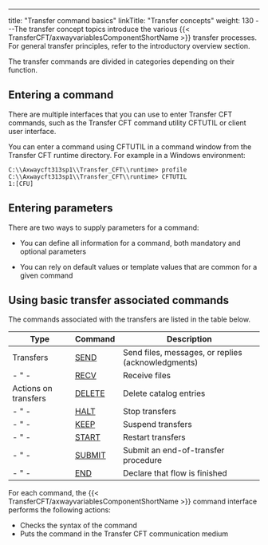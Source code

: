 ---
title: "Transfer command basics"
linkTitle: "Transfer concepts"
weight: 130
---The transfer concept topics introduce the various {{< TransferCFT/axwayvariablesComponentShortName  >}} transfer
processes. For general transfer principles, refer to the introductory
overview section.

The transfer commands are
divided in categories depending on their function.

## Entering a command

There are multiple interfaces that you can use to enter Transfer CFT commands, such as the Transfer CFT command utility CFTUTIL or client user interface.

You can enter a command using CFTUTIL in a command window from the Transfer CFT runtime directory. For example in a Windows environment:

```
C:\\Axwaycft313sp1\\Transfer_CFT\\runtime> profile
C:\\Axwaycft313sp1\\Transfer_CFT\\runtime> CFTUTIL  
1:[CFU]
```

## Entering parameters

There are two ways to supply parameters for a command:

* You can define all information for a command, both mandatory and optional parameters

<!-- -->

* You can rely on default values or template values that are common for a given command

<span id="Transfer_associated_commands"></span>

## Using basic transfer associated commands

The commands associated with the transfers are listed in the table below.


| Type | Command | Description |
| --- | --- | --- |
| Transfers  | [SEND]()  | Send files, messages, or replies (acknowledgments)  |
| - " -  | [RECV]()  | Receive files  |
| Actions on transfers  | [DELETE](../../admin_intro/admin_commands_intro/delete_command) | Delete catalog entries  |
| - " -  | [HALT](../../c_intro_userinterfaces/about_cftutil/managing_transfer_states/halt_command) | Stop transfers  |
| - " -  | [KEEP](../../c_intro_userinterfaces/about_cftutil/managing_transfer_states/keep_command) | Suspend transfers  |
| - " -  | [START](../../c_intro_userinterfaces/about_cftutil/managing_transfer_states/start_command) | Restart transfers  |
| - " -  | [SUBMIT](../../c_intro_userinterfaces/about_cftutil/managing_transfer_states/submit_command) | Submit an end-of-transfer procedure |
| - " -  | [END](../../c_intro_userinterfaces/about_cftutil/managing_transfer_states/end_command) | Declare that flow is finished |


For each command, the {{< TransferCFT/axwayvariablesComponentShortName  >}} command interface performs the following
actions:

* Checks the syntax
    of the command
* Puts the command
    in the Transfer CFT communication medium
